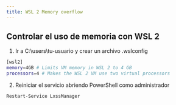 ```yaml
---
title: WSL 2 Memory overflow
---
```


## Controlar el uso de memoria con WSL 2

1. Ir a C:\users\tu-usuario y crear un archivo .wslconfig

```sh
[wsl2]
memory=4GB # Limits VM memory in WSL 2 to 4 GB
processors=4 # Makes the WSL 2 VM use two virtual processors
```

2. Reiniciar el servicio abriendo PowerShell como administrador

```sh
Restart-Service LxssManager
```
